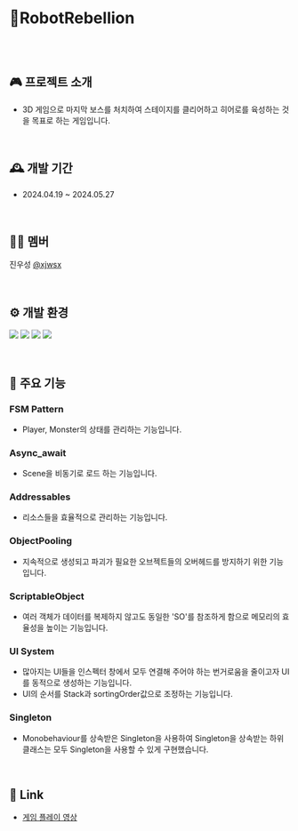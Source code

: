 # 🚀RobotRebellion

</br>

</br>

## 🎮 프로젝트 소개
- 3D 게임으로 마지막 보스를 처치하여 스테이지를 클리어하고 히어로를 육성하는 것을 목표로 하는 게임입니다.

</br>


## 🕰️ 개발 기간
* 2024.04.19 ~ 2024.05.27

</br>

## 🧑‍💻 멤버
진우성 [@xjwsx](https://github.com/xjwsx)

</br>

## ⚙️ 개발 환경
<img src="https://img.shields.io/badge/Unity 2022.3.2f1-222222?style=flat-square&logo=unity&logoColor=white"/> <img src="https://img.shields.io/badge/C%23-222222?style=flat-square&logo=Csharp&logoColor=white"/> <img src="https://img.shields.io/badge/Github-222222?style=flat-square&logo=github&logoColor=white"/>
<img src="https://img.shields.io/badge/Visual Studio-FFFFFF?style=flat-square&logo=visual studio&logoColor=purple"/>

</br>

## 📌 주요 기능
### FSM Pattern
- Player, Monster의 상태를 관리하는 기능입니다.
### Async_await
- Scene을 비동기로 로드 하는 기능입니다.
### Addressables
- 리소스들을 효율적으로 관리하는 기능입니다.
### ObjectPooling
- 지속적으로 생성되고 파괴가 필요한 오브젝트들의 오버헤드를 방지하기 위한 기능입니다.
### ScriptableObject
- 여러 객체가 데이터를 복제하지 않고도 동일한 'SO'를 참조하게 함으로 메모리의 효율성을 높이는 기능입니다.
### UI System
- 많아지는 UI들을 인스펙터 창에서 모두 연결해 주어야 하는 번거로움을 줄이고자 UI를 동적으로 생성하는 기능입니다. 
- UI의 순서를 Stack과 sortingOrder값으로 조정하는 기능입니다.
### Singleton
- Monobehaviour를 상속받은 Singleton을 사용하여 Singleton<T>을 상속받는 하위 클래스는 모두 Singleton을 사용할 수 있게 구현했습니다.

</br>

## 🔗 Link
- <a href="https://youtu.be/aJVeV60igHc?si=Ex1p-ol0XqnZA0O2">게임 플레이 영상</a>

</br>

